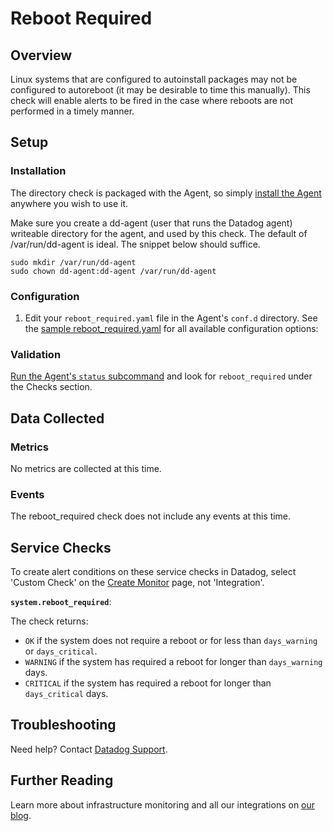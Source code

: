 # Reboot Required

## Overview

Linux systems that are configured to autoinstall packages may not be configured to autoreboot (it may be desirable to time this manually). This check will enable alerts to be fired in the case where reboots are not performed in a timely manner.

## Setup
### Installation

The directory check is packaged with the Agent, so simply [install the Agent][1] anywhere you wish to use it.

Make sure you create a dd-agent (user that runs the Datadog agent) writeable directory for the agent, and used by this check. The default of /var/run/dd-agent is ideal. The snippet below should suffice.

```
sudo mkdir /var/run/dd-agent
sudo chown dd-agent:dd-agent /var/run/dd-agent 
```

### Configuration

1. Edit your `reboot_required.yaml` file in the Agent's `conf.d` directory. See the [sample reboot_required.yaml][2] for all available configuration options:

### Validation

[Run the Agent's `status` subcommand][3] and look for `reboot_required` under the Checks section.

## Data Collected

### Metrics

No metrics are collected at this time.

### Events

The reboot_required check does not include any events at this time.

## Service Checks

To create alert conditions on these service checks in Datadog, select 'Custom Check' on the [Create Monitor][4] page, not 'Integration'.

**`system.reboot_required`**:

The check returns:

* `OK` if the system does not require a reboot or for less than `days_warning` or `days_critical`.
* `WARNING` if the system has required a reboot for longer than `days_warning` days.
* `CRITICAL` if the system has required a reboot for longer than `days_critical` days.

## Troubleshooting
Need help? Contact [Datadog Support][5].

## Further Reading

Learn more about infrastructure monitoring and all our integrations on [our blog][6].

[1]: https://app.datadoghq.com/account/settings#agent
[2]: https://github.com/DataDog/integrations-extras/blob/master/reboot_required/conf.yaml.example
[3]: https://docs.datadoghq.com/agent/faq/agent-commands/#agent-status-and-information
[4]: https://app.datadoghq.com/monitors#/create
[5]: http://docs.datadoghq.com/help/
[6]: https://www.datadoghq.com/blog/
